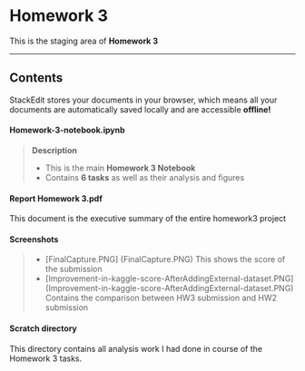 Homework 3
===================


This is the staging area of **Homework 3**


----------


Contents
-------------

StackEdit stores your documents in your browser, which means all your documents are automatically saved locally and are accessible **offline!**

#### <i class="icon-file"></i> Homework-3-notebook.ipynb
> **Description**
> 
> - This is the main **Homework 3 Notebook**
> -  Contains **6 tasks** as well as their analysis and figures

#### <i class="icon-file"></i> Report Homework 3.pdf

This document is the executive summary of the entire homework3 project

#### <i class="icon-folder-open"></i> Screenshots
 
> -  [FinalCapture.PNG] (FinalCapture.PNG) This shows the score of the submission
> -  [Improvement-in-kaggle-score-AfterAddingExternal-dataset.PNG] (Improvement-in-kaggle-score-AfterAddingExternal-dataset.PNG) Contains the comparison between HW3 submission and HW2 submission

#### <i class="icon-trash"></i> Scratch directory
This directory contains all analysis work I had done in course of the Homework 3 tasks.
